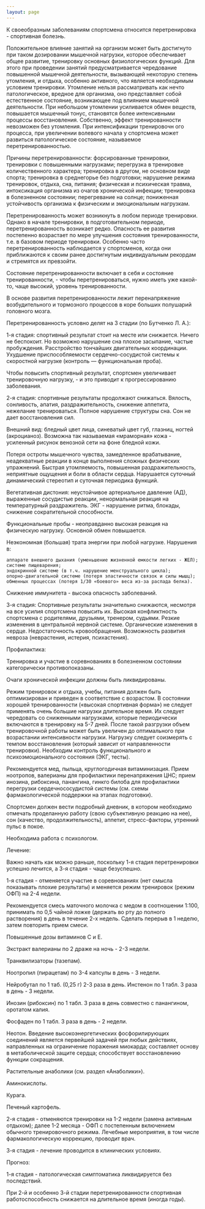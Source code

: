 ```yaml
---
layout: page
---
```

К своеобразным заболеваниям спортсмена относится перетренировка - спортивная болезнь.

Положительное влияние занятий на организм может быть достигнуто при таком дозировании мышечной нагрузки, которое обеспечивает общее развитие, тренировку основных физиологических функций. Для этого при проведении занятий предусматривается чередование повышенной мышечной деятельности, вызывающей некоторую степень утомления, и отдыха, особенно активного, что является необходимым условием тренировки. Утомление нельзя рассматривать как нечто патологическое, вредное для организма, оно представляет собой естественное состояние, возникающее под влиянием мышечной деятельности. При небольшом утомлении усиливается обмен веществ, повышается мышечный тонус, становятся более интенсивными процессы восстановления. Собственно, эффект тренированности невозможен без утомления. При интенсификации тренировочн ого процесса, при увеличении волевого начала у спортсмена может развиться патологическое состояние, называемое перетренированностью.

Причины перетренированности: форсированные тренировки, тренировки с повышенными нагрузками; перегрузка в тренировке количественного характера; тренировка в другом, не основном виде спорта; тренировка в среднегорье без подготовки; нарушение режима тренировок, отдыха, сна, питания; физическая и психическая травма, интоксикация организма из очагов хронической инфекции; тренировка в болезненном состоянии; перегревание на солнце; пониженная устойчивость организма к физическим и эмоциональным нагрузкам.

Перетренированность может возникнуть в любом периоде тренировки. Однако в начале тренировки, в подготовительном периоде, перетренированность возникает редко. Опасность ее развития постепенно возрастает по мере улучшения состояния тренированности, т.е. в базовом периоде тренировки. Особенно часто перетренированность наблюдается у спортсменов, когда они приближаются к своим ранее достигнутым индивидуальным рекордам и стремятся их превзойти.

Состояние перетренированности включает в себя и состояние тренированности, - чтобы перетренироваться, нужно иметь уже какой-то, чаще высокий, уровень тренированности.

В основе развития перетренированности лежит перенапряжение возбудительного и тормозного процессов в коре больших полушарий головного мозга.

Перетренированность условно делят на 3 стадии (по Бутченко Л. А.):

1-я стадия: спортивный результат стоит на месте или снижается. Ничего не беспокоит. Но возможно нарушение сна плохое засыпание, частые пробуждения. Расстройство тончайших двигательных координации. Ухудшение приспособляемости сердечно-сосудистой системы к скоростной нагрузке (контроль — функциональная проба).

Чтобы повысить спортивный результат, спортсмен увеличивает тренировочную нагрузку, - и это приводит к прогрессированию заболевания.

2-я стадия: спортивные результаты продолжают снижаться. Вялость, сонливость, апатия, раздражительность, снижение аппетита, нежелание тренироваться. Полное нарушение структуры сна. Сон не дает восстановления сил.

Внешний вид: бледный цвет лица, синеватый цвет губ, глазниц, ногтей (акроцианоз). Возможна так называемая «мраморная» кожа - усиленный рисунок венозной сети на фоне бледной кожи.

Потеря остроты мышечного чувства, замедленное врабатывание, неадекватные реакции в конце выполнения сложных физических упражнений. Быстрая утомляемость, повышенная раздражительность, неприятные ощущения и боли в области сердца. Нарушается суточный динамический стереотип и суточная периодика функций.

Вегетативная дистония: неустойчивое артериальное давление (АД), выраженные сосудистые реакции, ненормальная реакция на температурный раздражитель. ЭКГ - нарушение ритма, блокады, снижение сократительной способности.

Функциональные пробы - неоправданно высокая реакция на физическую нагрузку. Основной обмен повышается.

Неэкономная (большая) трата энергии при любой нагрузке. Нарушения в:

    аппарате внешнего дыхания (уменьшение жизненной емкости легких - ЖЕЛ);
    системе пищеварения;
    эндокринной системе (в т.ч. нарушение менструального цикла);
    опорно-двигательной системе (потеря эластичности связок и силы мышц);
    обменных процессах (потеря 1/30 «боевого» веса из-за распада белка).

Снижение иммунитета - высока опасность заболеваний.

3-я стадия: Спортивные результаты значительно снижаются, несмотря на все усилия спортсмена повысить их. Высокая конфликтность спортсмена с родителями, друзьями, тренером, судьями. Резкие изменения в центральной нервной системе. Органические изменения в сердце. Недостаточность кровообращения. Возможность развития невроза (неврастения, истерия, психастения).

Профилактика:

Тренировка и участие в соревнованиях в болезненном состоянии категорически противопоказаны.

Очаги хронической инфекции должны быть ликвидированы.

Режим тренировок и отдыха, учебы, питания должен быть оптимизирован и приведен в соответствие с возрастом. В состоянии хорошей тренированности («высокая спортивная форма») не следует применять очень большие нагрузки длительное время. Их следует чередовать со сниженными нагрузками, которые периодически включаются в тренировку на 5-7 дней. После такой разгрузки объем тренировочной работы может быть увеличен до оптимального при возрастании интенсивности нагрузки. Нагрузку следует соизмерять с темпом восстановления (который зависит от направленности тренировки). Необходим контроль функционального и психоэмоционального состояния (ЭКГ, тесты).

Рекомендуется мед, пыльца, круглогодичная витаминизация. Прием ноотропов, валерианы для профилактики перенапряжения ЦНС; прием инозина, рибоксина, панангина, гинкго билоба для профилактики перегрузки сердечнососудистой системы (см. схемы фармакологической поддержки на этапах подготовки).

Спортсмен должен вести подробный дневник, в котором необходимо отмечать проделанную работу (свою субъективную реакцию на нее), сон (качество, продолжительность), аппетит, стресс-факторы, утренний пульс в покое.

Необходима работа с психологом.

Лечение:

Важно начать как можно раньше, поскольку 1-я стадия перетренировки успешно лечится, а 3-я стадия - чаще безуспешно.

1-я стадия - отменяется участие в соревнованиях (нет смысла показывать плохие результаты) и меняется режим тренировок (режим ОФП) на 2-4 недели.

Рекомендуется смесь маточного молочка с медом в соотношении 1:100, принимать по 0,5 чайной ложке (держать во рту до полного растворения) в день в течение 2-х недель. Сделать перерыв в 1 неделю, затем повторить прием смеси.

Повышенные дозы витаминов С и Е.

Экстракт валерианы по 2 драже на ночь - 2-3 недели.

Транквилизаторы (тазепам).

Ноотропил (пирацетам) по 3-4 капсулы в день - 3 недели.

Нейробутал по 1 таб. (0,25 г) 2-3 раза в день. Инстенон по 1 табл. 3 раза в день - 3 недели.

Инозин (рибоксин) по 1 табл. 3 раза в день совместно с панангином, оротатом калия.

Фосфаден по 1 табл. 3 раза в день - 2 недели.

Неотон. Введение высокоэнергетических фосфорилирующих соединений является первейшей задачей при любых действиях, направленных на ограничение поражения миокарда; составляет основу в метаболической защите сердца; способствует восстановлению функции сокращения.

Растительные анаболики (см. раздел «Анаболики»).

Аминокислоты.

Курага.

Печеный картофель.

2-я стадия - отменяются тренировки на 1-2 недели (замена активным отдыхом); далее 1-2 месяца - ОФП с постепенным включением обычного тренировочного режима. Лечебные мероприятия, в том числе фармакологическую коррекцию, проводит врач.

3-я стадия - лечение проводится в клинических условиях.

Прогноз:

1-я стадия - патологическая симптоматика ликвидируется без последствий.

При 2-й и особенно 3-й стадии перетренированности спортивная работоспособность снижается на длительное время (иногда годы).